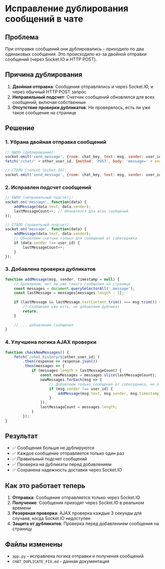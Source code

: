 # Исправление дублирования сообщений в чате

## Проблема
При отправке сообщений они дублировались - приходило по два одинаковых сообщения. Это происходило из-за двойной отправки сообщений (через Socket.IO и HTTP POST).

## Причина дублирования
1. **Двойная отправка**: Сообщения отправлялись и через Socket.IO, и через обычный HTTP POST запрос
2. **Неправильный подсчет**: Счетчик сообщений обновлялся для всех сообщений, включая собственные
3. **Отсутствие проверки дубликатов**: Не проверялось, есть ли уже такое сообщение на странице

## Решение

### 1. Убрана двойная отправка сообщений
```javascript
// БЫЛО (дублирование):
socket.emit('send_message', {room: chat_key, text: msg, sender: user_id});
fetch('/chat/' + other_user_id, {method: 'POST', body: 'message=' + encodeURIComponent(msg)});

// СТАЛО (только Socket.IO):
socket.emit('send_message', {room: chat_key, text: msg, sender: user_id});
```

### 2. Исправлен подсчет сообщений
```javascript
// БЫЛО (неправильный подсчет):
socket.on('message', function(data) {
    addMessage(data.text, data.sender);
    lastMessageCount++; // Обновлялся для всех сообщений
});

// СТАЛО (правильный подсчет):
socket.on('message', function(data) {
    addMessage(data.text, data.sender);
    // Обновляем счетчик только для сообщений от собеседника
    if (data.sender !== user_id) {
        lastMessageCount++;
    }
});
```

### 3. Добавлена проверка дубликатов
```javascript
function addMessage(msg, sender, timestamp = null) {
    // Проверяем, нет ли уже такого сообщения на странице
    const messages = document.querySelectorAll('.message');
    const lastMessage = messages[messages.length - 1];
    
    if (lastMessage && lastMessage.textContent.trim() === msg.trim()) {
        // Сообщение уже есть, не добавляем дубликат
        return;
    }
    
    // ... добавление сообщения
}
```

### 4. Улучшена логика AJAX проверки
```javascript
function checkNewMessages() {
    fetch(`/chat_history/${other_user_id}`)
        .then(response => response.json())
        .then(messages => {
            if (messages.length > lastMessageCount) {
                const newMessages = messages.slice(lastMessageCount);
                newMessages.forEach(msg => {
                    // Добавляем только сообщения от собеседника, не от себя
                    if (msg.sender !== user_id) {
                        addMessage(msg.text, msg.sender, msg.timestamp);
                    }
                });
                lastMessageCount = messages.length;
            }
        });
}
```

## Результат
- ✅ Сообщения больше не дублируются
- ✅ Каждое сообщение отправляется только один раз
- ✅ Правильный подсчет сообщений
- ✅ Проверка на дубликаты перед добавлением
- ✅ Сохранена надежность доставки через Socket.IO

## Как это работает теперь
1. **Отправка**: Сообщение отправляется только через Socket.IO
2. **Получение**: Сообщения приходят через Socket.IO в реальном времени
3. **Резервная проверка**: AJAX проверка каждые 3 секунды для случаев, когда Socket.IO недоступен
4. **Защита от дубликатов**: Проверка перед добавлением сообщения на страницу

## Файлы изменены
- `app.py` - исправлена логика отправки и получения сообщений
- `CHAT_DUPLICATE_FIX.md` - данная документация 